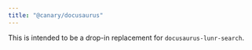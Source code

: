 ```yaml
---
title: "@canary/docusaurus"
---
```


This is intended to be a drop-in replacement for `docusaurus-lunr-search`.
